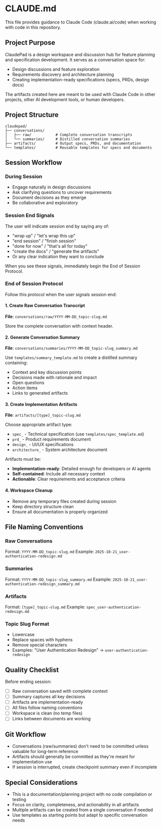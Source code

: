 # CLAUDE.md

This file provides guidance to Claude Code (claude.ai/code) when working with code in this repository.

## Project Purpose

ClaudePad is a design workspace and discussion hub for feature planning and specification development. It serves as a conversation space for:
- Design discussions and feature exploration
- Requirements discovery and architecture planning
- Creating implementation-ready specifications (specs, PRDs, design docs)

The artifacts created here are meant to be used with Claude Code in other projects, other AI development tools, or human developers.

## Project Structure

```
claudepad/
├── conversations/
│   ├── raw/           # Complete conversation transcripts
│   └── summaries/     # Distilled conversation summaries
├── artifacts/         # Output specs, PRDs, and documentation
└── templates/         # Reusable templates for specs and documents
```

## Session Workflow

### During Session
- Engage naturally in design discussions
- Ask clarifying questions to uncover requirements
- Document decisions as they emerge
- Be collaborative and exploratory

### Session End Signals

The user will indicate session end by saying any of:
- "wrap up" / "let's wrap this up"
- "end session" / "finish session"
- "done for now" / "that's all for today"
- "create the docs" / "generate the artifacts"
- Or any clear indication they want to conclude

When you see these signals, immediately begin the End of Session Protocol.

### End of Session Protocol

Follow this protocol when the user signals session end:

#### 1. Create Raw Conversation Transcript
**File**: `conversations/raw/YYYY-MM-DD_topic-slug.md`

Store the complete conversation with context header.

#### 2. Generate Conversation Summary
**File**: `conversations/summaries/YYYY-MM-DD_topic-slug_summary.md`

Use `templates/summary_template.md` to create a distilled summary containing:
- Context and key discussion points
- Decisions made with rationale and impact
- Open questions
- Action items
- Links to generated artifacts

#### 3. Create Implementation Artifacts
**File**: `artifacts/[type]_topic-slug.md`

Choose appropriate artifact type:
- `spec_` - Technical specification (use `templates/spec_template.md`)
- `prd_` - Product requirements document
- `design_` - UI/UX specifications
- `architecture_` - System architecture document

Artifacts must be:
- **Implementation-ready**: Detailed enough for developers or AI agents
- **Self-contained**: Include all necessary context
- **Actionable**: Clear requirements and acceptance criteria

#### 4. Workspace Cleanup
- Remove any temporary files created during session
- Keep directory structure clean
- Ensure all documentation is properly organized

## File Naming Conventions

### Raw Conversations
Format: `YYYY-MM-DD_topic-slug.md`
Example: `2025-10-21_user-authentication-redesign.md`

### Summaries
Format: `YYYY-MM-DD_topic-slug_summary.md`
Example: `2025-10-21_user-authentication-redesign_summary.md`

### Artifacts
Format: `[type]_topic-slug.md`
Example: `spec_user-authentication-redesign.md`

### Topic Slug Format
- Lowercase
- Replace spaces with hyphens
- Remove special characters
- Examples: "User Authentication Redesign" → `user-authentication-redesign`

## Quality Checklist

Before ending session:
- [ ] Raw conversation saved with complete context
- [ ] Summary captures all key decisions
- [ ] Artifacts are implementation-ready
- [ ] All files follow naming conventions
- [ ] Workspace is clean (no temp files)
- [ ] Links between documents are working

## Git Workflow

- Conversations (raw/summaries) don't need to be committed unless valuable for long-term reference
- Artifacts should generally be committed as they're meant for implementation use
- If session is interrupted, create checkpoint summary even if incomplete

## Special Considerations

- This is a documentation/planning project with no code compilation or testing
- Focus on clarity, completeness, and actionability in all artifacts
- Multiple artifacts can be created from a single conversation if needed
- Use templates as starting points but adapt to specific conversation needs
